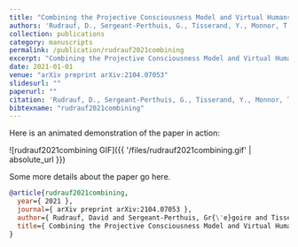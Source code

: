 ```yaml
---
title: "Combining the Projective Consciousness Model and Virtual Humans to assess ToM capacity in Virtual Reality: a proof-of-concept"
authors: 'Rudrauf, D., Sergeant-Perthuis, G., Tisserand, Y., Monnor, T. & Belli, O.'
collection: publications
category: manuscripts
permalink: /publication/rudrauf2021combining
excerpt: "Combining the Projective Consciousness Model and Virtual Humans to assess ToM capacity in Virtual Reality: a proof-of-concept"
date: 2021-01-01
venue: "arXiv preprint arXiv:2104.07053"
slidesurl: ""
paperurl: ""
citation: 'Rudrauf, D., Sergeant-Perthuis, G., Tisserand, Y., Monnor, T. & Belli, O. (2021). "Combining the Projective Consciousness Model and Virtual Humans to assess ToM capacity in Virtual Reality: a proof-of-concept." arXiv preprint arXiv:2104.07053.'
bibtexname: "rudrauf2021combining"
---
```


Here is an animated demonstration of the paper in action:

![rudrauf2021combining GIF]({{ '/files/rudrauf2021combining.gif' | absolute_url }})

Some more details about the paper go here.

```bibtex
@article{rudrauf2021combining,
  year={ 2021 },
  journal={ arXiv preprint arXiv:2104.07053 },
  author={ Rudrauf, David and Sergeant-Perthuis, Gr{\'e}goire and Tisserand, Yvain and Monnor, Teerawat and Belli, Olivier },
  title={ Combining the Projective Consciousness Model and Virtual Humans to assess ToM capacity in Virtual Reality: a proof-of-concept },
}
```

